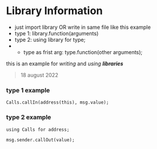 # Library Information

- just import library OR write in same file like this example
- type 1: library.function(arguments)
- type 2: using library for type; 
- - type as frist arg: type.function(other arguments);

this is an example for *writing* and *using* ***libraries***

> 18 august 2022

### type 1 example
```solidity
Calls.callIn(address(this), msg.value);
```

### type 2 example
```solidity
using Calls for address;

msg.sender.callOut(value);
```
